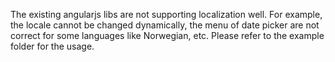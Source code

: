The existing angularjs libs are not supporting localization well.
For example, the locale cannot be changed dynamically,
the menu of date picker are not correct for some languages like Norwegian, etc.
Please refer to the example folder for the usage.